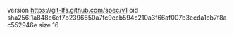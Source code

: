 version https://git-lfs.github.com/spec/v1
oid sha256:1a848e6ef7b2396650a7fc9ccb594c210a3f66af007b3ecda1cb7f8ac552946e
size 16
